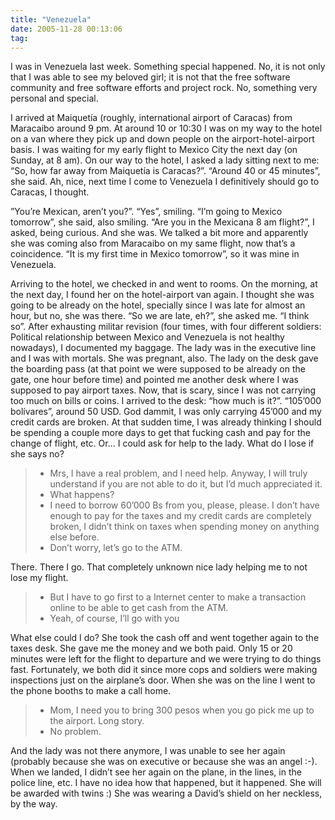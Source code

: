 ```yaml
---
title: "Venezuela"
date: 2005-11-28 00:13:06
tag:
---
```

I was in Venezuela last week. Something special happened. No, it is not only that I was able to see my beloved girl; it is not that the free software community and free software efforts and project rock. No, something very personal and special.

I arrived at Maiquetía (roughly, international airport of Caracas) from Maracaibo around 9&#160;pm. At around 10 or 10:30 I was on my way to the hotel on a van where they pick up and down people on the airport-hotel-airport basis. I was waiting for my early flight to Mexico City the next day (on Sunday, at 8 am). On our way to the hotel, I asked a lady sitting next to me: &#8220;So, how far away from Maiquetía is Caracas?&#8221;. &#8220;Around 40 or 45 minutes&#8221;, she said. Ah, nice, next time I come to Venezuela I definitively should go to Caracas, I thought.

&#8221;You&#8217;re Mexican, aren&#8217;t you?&#8221;. &#8220;Yes&#8221;, smiling. &#8220;I&#8217;m going to Mexico tomorrow&#8221;, she said, also smiling. &#8220;Are you in the Mexicana 8 am flight?&#8221;, I asked, being curious. And she was. We talked a bit more and apparently she was coming also from Maracaibo on my same flight, now that&#8217;s a coincidence. &#8220;It is my first time in Mexico tomorrow&#8221;, so it was mine in Venezuela.

Arriving to the hotel, we checked in and went to rooms. On the morning, at the next day, I found her on the hotel-airport van again. I thought she was going to be already on the hotel, specially since I was late for almost an hour, but no, she was there. &#8220;So we are late, eh?&#8221;, she asked me. &#8220;I think so&#8221;. After exhausting militar revision (four times, with four different soldiers:  Political relationship between Mexico and Venezuela is not healthy nowadays), I documented my baggage. The lady was in the executive line and I was with mortals. She was pregnant, also. The lady on the desk gave the boarding pass (at that point we were supposed to be already on the gate, one hour before time) and pointed me another desk where I was supposed to pay airport taxes. Now, that is scary, since I was not carrying too much on bills or coins. I arrived to the desk: &#8220;how much is it?&#8221;. &#8220;105&#8217;000 bolívares&#8221;, around 50 USD. God dammit, I was only carrying 45&#8217;000 and my credit cards are broken. At that sudden time, I was already thinking I should be spending a couple more days to get that fucking cash and pay for the change of flight, etc. Or&#8230; I could ask for help to the lady. What do I lose if she says no?

> - Mrs, I have a real problem, and I need help. Anyway, I will truly understand if you are not able to do it, but I&#8217;d much appreciated it.
> - What happens?
> - I need to borrow 60&#8217;000 Bs from you, please, please. I don&#8217;t have enough to pay for the taxes and my credit cards are completely broken, I didn&#8217;t think on taxes when spending money on anything else before.
> - Don&#8217;t worry, let&#8217;s go to the ATM.

There. There I go. That completely unknown nice lady helping me to not lose my flight.

> - But I have to go first to a Internet center to make a transaction online to be able to get cash from the ATM.
> - Yeah, of course, I&#8217;ll go with you

What else could I do? She took the cash off and went together again to the taxes desk. She gave me the money and we both paid. Only 15 or 20 minutes were left for the flight to departure and we were trying to do things fast. Fortunately, we both did it since more cops and soldiers were making inspections just on the airplane&#8217;s door. When she was on the line I went to the phone booths to make a call home.

> - Mom, I need you to bring 300 pesos when you go pick me up to the airport. Long story.
> - No problem.

And the lady was not there anymore, I was unable to see her again (probably because she was on executive or because she was an angel :-). When we landed, I didn&#8217;t see her again on the plane, in the lines, in the police line, etc. I have no idea how that happened, but it happened. She will be awarded with twins :) She was wearing a David&#8217;s shield on her neckless, by the way.
